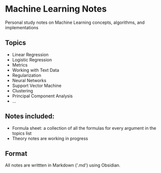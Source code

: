 # Machine Learning Notes
Personal study notes on Machine Learning concepts, algorithms, and implementations

## Topics
<ul>
  <li>Linear Regression</li>
  <li>Logistic Regression</li>
  <li>Metrics</li>
  <li>Working with Text Data</li>
  <li>Regularization</li>
  <li>Neural Networks</li>
  <li>Support Vector Machine</li>
  <li>Clustering</li>
  <li>Principal Component Analysis</li>
  <li>...</li>
</ul>

## Notes included:
<ul>
  <li>Formula sheet: a collection of all the formulas for every argument in the topics list</li>
  <li>Theory notes are working in progress</li>
</ul>

## Format
All notes are writtten in Markdown ('.md') using Obsidian.
